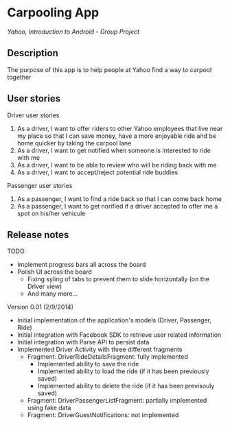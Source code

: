Carpooling App
==============

*Yahoo, Introduction to Android - Group Project*

Description
-----------
The purpose of this app is to help people at Yahoo find a way to carpool together

User stories
------------
Driver user stories
 1. As a driver, I want to offer riders to other Yahoo employees that live near my place so that I can save money, have a more enjoyable ride and be home quicker by taking the carpool lane
 1. As a driver, I want to get notified when someone is interested to ride with me
 1. As a driver, I want to be able to review who will be riding back with me
 1. As a driver, I want to accept/reject potential ride buddies

Passenger user stories
 1. As a passenger, I want to find a ride back so that I can come back home
 1. As a passenger, I want to get norified if a driver accepted to offer me a spot on his/her vehicule

Release notes
-------------

TODO
 - Implement progress bars all across the board
 - Polish UI across the board
    - Fixing syling of tabs to prevent them to slide horizontally (on the Driver view)
    - And many more... 

Version 0.01 (2/9/2014) 
 - Initial implementation of the application's models (Driver, Passenger, Ride)
 - Initial integration with Facebook SDK to retrieve user related information
 - Initial integration with Parse API to persist data
 - Implemented Driver Activity with three different fragments
    - Fragment: DriverRideDetailsFragment: fully implemented
       - Implemented ability to save the ride
	   - Implemented ability to load the ride (if it has been previously saved)
	   - Implemented ability to delete the ride (if it has been previsouly saved)
    - Fragment: DriverPassengerListFragment: partially implemented using fake data
    - Fragment: DriverGuestNotifications: not implemented




